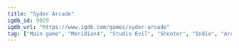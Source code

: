 ```yaml
---
title: "Syder Arcade"
igdb_id: 9029
igdb_url: "https://www.igdb.com/games/syder-arcade"
tag: ["Main game", "Meridian4", "Studio Evil", "Shooter", "Indie", "Arcade", "Single player", "Action", "Science fiction"]
---
```

